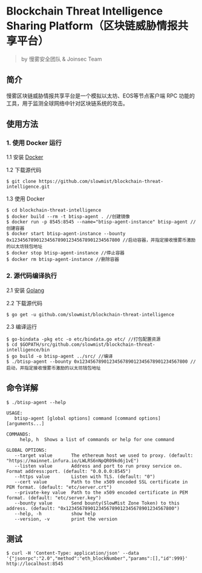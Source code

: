 # Blockchain Threat Intelligence Sharing Platform（区块链威胁情报共享平台）

> by 慢雾安全团队 & Joinsec Team

## 简介
慢雾区块链威胁情报共享平台是一个模拟以太坊、EOS等节点客户端 RPC 功能的工具，用于监测全球网络中针对区块链系统的攻击。

## 使用方法

### 1. 使用 Docker 运行
1.1 安装  [Docker][1]

1.2 下载源代码

```
$ git clone https://github.com/slowmist/blockchain-threat-intelligence.git
```

1.3 使用 Docker

```
$ cd blockchain-threat-intelligence
$ docker build --rm -t btisp-agent . //创建镜像
$ docker run -p 8545:8545 --name="btisp-agent-instance" btisp-agent //创建容器
$ docker start btisp-agent-instance --bounty 0x1234567890123456789012345678901234567800 //启动容器，并指定接收慢雾币激励的以太坊钱包地址
$ docker stop btisp-agent-instance //停止容器
$ docker rm btisp-agent-instance //删除容器
```

### 2. 源代码编译执行
2.1 安装 [Golang][2]

2.2 下载源代码

```
$ go get -u github.com/slowmist/blockchain-threat-intelligence
```

2.3 编译运行

```
$ go-bindata -pkg etc -o etc/bindata.go etc/ //打包配置资源
$ cd $GOPATH/src/github.com/slowmist/blockchain-threat-intelligence/bin 
$ go build -o btisp-agent ../src/ //编译
$ ./btisp-agent --bounty 0x1234567890123456789012345678901234567800 //启动，并指定接收慢雾币激励的以太坊钱包地址
```

## 命令详解

```
$ ./btisp-agent --help

USAGE:
   btisp-agent [global options] command [command options] [arguments...]

COMMANDS:
     help, h  Shows a list of commands or help for one command

GLOBAL OPTIONS:
   --target value       The ethereum host we used to proxy. (default: "https://mainnet.infura.io/LWLRS6nNpQR09kd6j1vE")
   --listen value       Address and port to run proxy service on. Format address:port. (default: "0.0.0.0:8545")
   --https value        Listen with TLS. (default: "0")
   --cert value         Path to the x509 encoded SSL certificate in PEM format. (default: "etc/server.crt")
   --private-key value  Path to the x509 encoded certificate in PEM format. (default: "etc/server.key")
   --bounty value       Send bounty(SlowMist Zone Token) to this address. (default: "0x1234567890123456789012345678901234567800")
   --help, -h           show help
   --version, -v        print the version
```

## 测试

```
$ curl -H 'Content-Type: application/json' --data '{"jsonrpc":"2.0","method":"eth_blockNumber","params":[],"id":999}' http://localhost:8545
```

  [1]: https://www.docker.com/products/docker "Docker官网"
  [2]: https://golang.org/ "Golang"